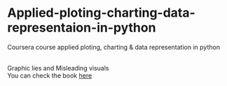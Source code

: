 # Applied-ploting-charting-data-representaion-in-python
Coursera course applied ploting, charting &amp; data representation in python
<div>
  <br>Graphic lies and Misleading visuals</br>
  You can check the book <a href="https://d3c33hcgiwev3.cloudfront.net/7yQEXL8gR8ykBFy_ILfMbg_8b3084c2d72342b9bb885f988fca5a27_BookChapterLIES.pdf?Expires=1607817600&Signature=TwqymGXa1jRm5~VrSjT1MhImPMD7fPksBMP4IEaGMySCbBtEw6b6x4wWwDgWzmALkZWlmXzIt1E5u7F-TEoKbINMF1LXP-zEZcecI1lVjpZRJcwdQuHog5A3Bkoyg7Tlpnkhh9-a8O1twvrHS-AF5FUVn2bd9Y-wqPFv9msyX4g_&Key-Pair-Id=APKAJLTNE6QMUY6HBC5A">here </a>
</div>


